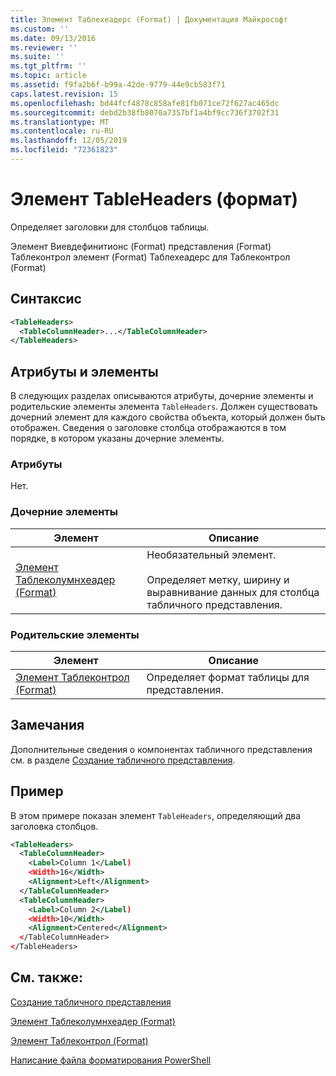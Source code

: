 ```yaml
---
title: Элемент Таблехеадерс (Format) | Документация Майкрософт
ms.custom: ''
ms.date: 09/13/2016
ms.reviewer: ''
ms.suite: ''
ms.tgt_pltfrm: ''
ms.topic: article
ms.assetid: f9fa2b6f-b99a-42de-9779-44e9cb583f71
caps.latest.revision: 15
ms.openlocfilehash: bd44fcf4878c858afe81fb071ce72f627ac465dc
ms.sourcegitcommit: debd2b38fb8070a7357bf1a4bf9cc736f3702f31
ms.translationtype: MT
ms.contentlocale: ru-RU
ms.lasthandoff: 12/05/2019
ms.locfileid: "72361823"
---
```

# <a name="tableheaders-element-format"></a>Элемент TableHeaders (формат)

Определяет заголовки для столбцов таблицы.

Элемент Виевдефинитионс (Format) представления (Format) Таблеконтрол элемент (Format) Таблехеадерс для Таблеконтрол (Format)

## <a name="syntax"></a>Синтаксис

```xml
<TableHeaders>
  <TableColumnHeader>...</TableColumnHeader>
</TableHeaders>

```

## <a name="attributes-and-elements"></a>Атрибуты и элементы

В следующих разделах описываются атрибуты, дочерние элементы и родительские элементы элемента `TableHeaders`. Должен существовать дочерний элемент для каждого свойства объекта, который должен быть отображен. Сведения о заголовке столбца отображаются в том порядке, в котором указаны дочерние элементы.

### <a name="attributes"></a>Атрибуты

Нет.

### <a name="child-elements"></a>Дочерние элементы

|Элемент|Описание|
|-------------|-----------------|
|[Элемент Таблеколумнхеадер (Format)](./tablecolumnheader-element-format.md)|Необязательный элемент.<br /><br /> Определяет метку, ширину и выравнивание данных для столбца табличного представления.|

### <a name="parent-elements"></a>Родительские элементы

|Элемент|Описание|
|-------------|-----------------|
|[Элемент Таблеконтрол (Format)](./tablecontrol-element-format.md)|Определяет формат таблицы для представления.|

## <a name="remarks"></a>Замечания

Дополнительные сведения о компонентах табличного представления см. в разделе [Создание табличного представления](./creating-a-table-view.md).

## <a name="example"></a>Пример

В этом примере показан элемент `TableHeaders`, определяющий два заголовка столбцов.

```xml
<TableHeaders>
  <TableColumnHeader>
    <Label>Column 1</Label)
    <Width>16</Width>
    <Alignment>Left</Alignment>
  </TableColumnHeader>
  <TableColumnHeader>
    <Label>Column 2</Label)
    <Width>10</Width>
    <Alignment>Centered</Alignment>
  </TableColumnHeader>
</TableHeaders>
```

## <a name="see-also"></a>См. также:

[Создание табличного представления](./creating-a-table-view.md)

[Элемент Таблеколумнхеадер (Format)](./tablecolumnheader-element-format.md)

[Элемент Таблеконтрол (Format)](./tablecontrol-element-format.md)

[Написание файла форматирования PowerShell](./writing-a-powershell-formatting-file.md)
